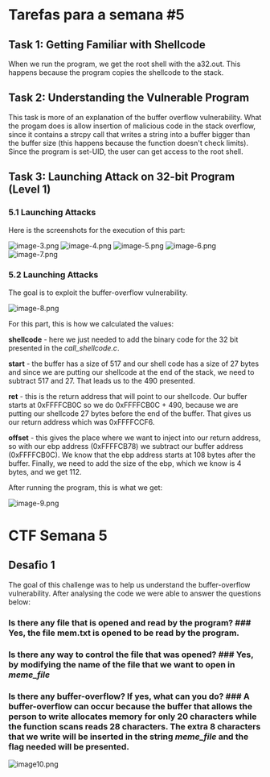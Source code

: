 # Tarefas para a semana #5

## Task 1: Getting Familiar with Shellcode

When we run the program, we get the root shell with the a32.out. This happens because the program copies the shellcode to the stack.

## Task 2: Understanding the Vulnerable Program

This task is more of an explanation of the buffer overflow vulnerability. What the progam does is allow insertion of malicious code in the stack overflow, since it contains a strcpy call that writes a string into a buffer bigger than the buffer size (this happens because the function doesn't check limits). Since the program is set-UID, the user can get access to the root shell.

## Task 3: Launching Attack on 32-bit Program (Level 1)

### 5.1 Launching Attacks
Here is the screenshots for the execution of this part:

![image-3.png](images/image-3.png)
![image-4.png](images/image-4.png)
![image-5.png](images/image-5.png)
![image-6.png](images/image-6.png)
![image-7.png](images/image-7.png)

### 5.2 Launching Attacks
The goal is to exploit the buffer-overflow vulnerability.

![image-8.png](images/image-8.png) 

For this part, this is how we calculated the values:

**shellcode** - here we just needed to add the binary code for the 32 bit presented in the *call_shellcode.c*. <br>

**start** - the buffer has a size of 517 and our shell code has a size of 27 bytes and since we are putting our shellcode at the end of the stack, we need to subtract 517 and 27. That leads us to the 490 presented. <br>

**ret** - this is the return address that will point to our shellcode. Our buffer starts at 0xFFFFCB0C so we do 0xFFFFCB0C + 490, because we are putting our shellcode 27 bytes before the end of the buffer. That gives us our return address which was 0xFFFFCCF6. <br>

**offset** - this gives the place where we want to inject into our return address, so with our ebp address (0xFFFFCB78) we subtract our buffer address (0xFFFFCB0C). We know that the ebp address starts at 108 bytes after the buffer. Finally, we need to add the size of the ebp, which we know is 4 bytes, and we get 112. <br>

After running the program, this is what we get:

![image-9.png](images/image-9.png) 

# CTF Semana 5

## Desafio 1

The goal of this challenge was to help us understand the buffer-overflow vulnerability.
After analysing the code we were able to answer the questions below:

### Is there any file that is opened and read by the program? ### Yes, the file mem.txt is opened to be read by the program.
### Is there any way to control the file that was opened? ### Yes, by modifying the name of the file that we want to open in *meme_file*
### Is there any buffer-overflow? If yes, what can you do? ### A buffer-overflow can occur because the buffer that allows the person to write allocates memory for only 20 characters while the function scans reads 28 characters. The extra 8 characters that we write will be inserted in the string *meme_file* and the flag needed will be presented.

![image10.png](images/image.png)

